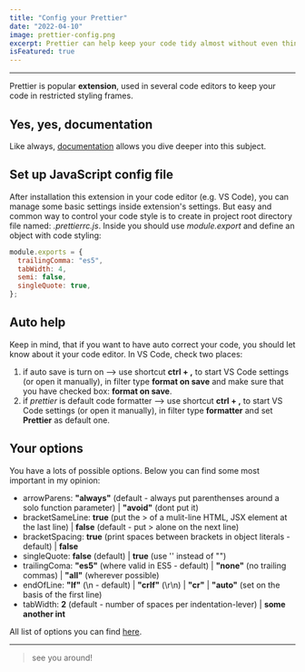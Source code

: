 ```yaml
---
title: "Config your Prettier"
date: "2022-04-10"
image: prettier-config.png
excerpt: Prettier can help keep your code tidy almost without even thinking about it.
isFeatured: true
---
```


---

Prettier is popular **extension**, used in several code editors to keep your code in restricted styling frames.

## Yes, yes, documentation

Like always, [documentation](https://prettier.io/) allows you dive deeper into this subject.

## Set up JavaScript config file

After installation this extension in your code editor (e.g. VS Code), you can manage some basic settings inside extension's settings. But easy and common way to control your code style is to create in project root directory file named: _.prettierrc.js_. Inside you should use _module.export_ and define an object with code styling:

```js
module.exports = {
  trailingComma: "es5",
  tabWidth: 4,
  semi: false,
  singleQuote: true,
};
```

## Auto help

Keep in mind, that if you want to have auto correct your code, you should let know about it your code editor. In VS Code, check two places:

1. if auto save is turn on --> use shortcut **ctrl + ,** to start VS Code settings (or open it manually), in filter type **format on save** and make sure that you have checked box: **format on save**.
2. if _prettier_ is default code formatter --> use shortcut **ctrl + ,** to start VS Code settings (or open it manually), in filter type **formatter** and set **Prettier** as default one.

## Your options

You have a lots of possible options. Below you can find some most important in my opinion:

- arrowParens: **"always"** (default - always put parenthenses around a solo function parameter) | **"avoid"** (dont put it)
- bracketSameLine: **true** (put the > of a mulit-line HTML, JSX element at the last line) | **false** (default - put > alone on the next line)
- bracketSpacing: **true** (print spaces between brackets in object literals - default) | **false**
- singleQuote: **false** (default) | **true** (use '' instead of "")
- trailingComa: **"es5"** (where valid in ES5 - default) | **"none"** (no trailing commas) | **"all"** (wherever possible)
- endOfLine: **"lf"** (\n - default) | **"crlf"** (\r\n) | **"cr"** | **"auto"** (set on the basis of the first line)
- tabWidth: **2** (default - number of spaces per indentation-lever) | **some another int**

All list of options you can find [here](https://prettier.io/docs/en/options.html).

---

> see you around!
